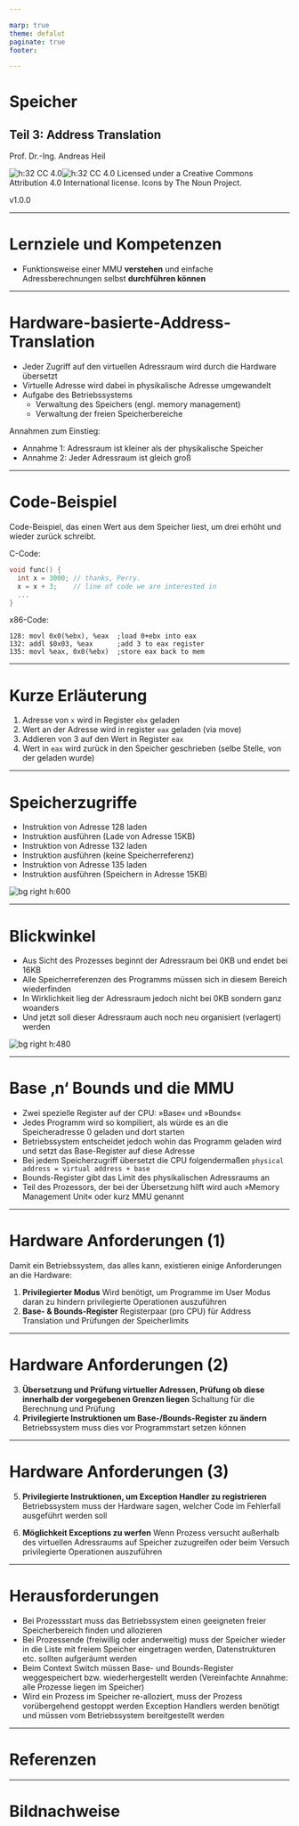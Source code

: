 ```yaml
---

marp: true
theme: defalut
paginate: true
footer: 

---
```

<style>
img[alt~="center"] {
  display: block;
  margin: 0 auto;
}
</style>
# Speicher 
## Teil 3: Address Translation
Prof. Dr.-Ing. Andreas Heil

![h:32 CC 4.0](../img/cc.svg)![h:32 CC 4.0](../img/by.svg) Licensed under a Creative Commons Attribution 4.0 International license. Icons by The Noun Project.

v1.0.0

---

# Lernziele und Kompetenzen

* Funktionsweise einer MMU **verstehen** und einfache Adressberechnungen selbst **durchführen können**

---

# Hardware-basierte-Address-Translation

* Jeder Zugriff auf den virtuellen Adressraum wird durch die Hardware übersetzt 
* Virtuelle Adresse wird dabei in physikalische Adresse umgewandelt
* Aufgabe des Betriebssystems
  * Verwaltung des Speichers (engl. memory management)
  * Verwaltung der freien Speicherbereiche 

Annahmen zum Einstieg:
* Annahme 1: Adressraum ist kleiner als der physikalische Speicher
* Annahme 2: Jeder Adressraum ist gleich groß

---

# Code-Beispiel

Code-Beispiel, das einen Wert aus dem Speicher liest, um drei erhöht und wieder zurück schreibt.

C-Code: 

```c
void func() {
  int x = 3000; // thanks, Perry.
  x = x + 3;    // line of code we are interested in
  ...
}
```

x86-Code:
```
128: movl 0x0(%ebx), %eax  ;load 0+ebx into eax
132: addl $0x03, %eax      ;add 3 to eax register
135: movl %eax, 0x0(%ebx)  ;store eax back to mem

```

---

# Kurze Erläuterung

1. Adresse von `x` wird in Register `ebx` geladen
2. Wert an der Adresse wird in register `eax` geladen (via move)
3. Addieren von 3 auf den Wert in Register `eax`
4. Wert in `eax` wird zurück in den Speicher geschrieben (selbe Stelle, von der geladen wurde)

---

# Speicherzugriffe 
  * Instruktion von Adresse 128 laden
  * Instruktion ausführen (Lade von Adresse 15KB)
  * Instruktion von Adresse 132 laden
  * Instruktion ausführen (keine Speicherreferenz)
  * Instruktion von Adresse 135 laden
  * Instruktion ausführen (Speichern in Adresse 15KB)


![bg right h:600](../img/os.08.memory_access.png)

---
# Blickwinkel 

* Aus Sicht des Prozesses beginnt der Adressraum bei 0KB und endet bei 16KB
* Alle Speicherreferenzen des Programms müssen sich in diesem Bereich wiederfinden
* In Wirklichkeit lieg der Adressraum jedoch nicht bei 0KB sondern ganz woanders
* Und jetzt soll dieser Adressraum auch noch neu organisiert (verlagert) werden

![bg right h:480](../img/os.08.memory_orga.png)

---

# Base ‚n‘ Bounds und die MMU

* Zwei spezielle Register auf der CPU: »Base« und »Bounds«
* Jedes Programm wird so kompiliert, als würde es an die Speicheradresse 0 geladen und dort starten
* Betriebssystem entscheidet jedoch wohin das Programm geladen wird und setzt das Base-Register auf diese Adresse 
* Bei jedem Speicherzugriff übersetzt die CPU folgendermaßen
```physical address = virtual address + base```
* Bounds-Register gibt das Limit des physikalischen Adressraums an
* Teil des Prozessors, der bei der Übersetzung hilft wird auch »Memory Management Unit« oder kurz MMU genannt


---

# Hardware Anforderungen (1)

Damit ein Betriebssystem, das alles kann, existieren einige Anforderungen an die Hardware:

1. **Privilegierter Modus**
  Wird benötigt, um Programme im User Modus daran zu hindern privilegierte Operationen auszuführen 
2. **Base- & Bounds-Register**
  Registerpaar (pro CPU) für Address Translation und Prüfungen der Speicherlimits

---

# Hardware Anforderungen (2)

3. **Übersetzung und Prüfung virtueller Adressen, Prüfung ob diese innerhalb der vorgegebenen Grenzen liegen**
  Schaltung für die Berechnung und Prüfung
4. **Privilegierte Instruktionen um Base-/Bounds-Register zu ändern**
  Betriebssystem muss dies vor Programmstart setzen können

---

# Hardware Anforderungen (3)


5. **Privilegierte Instruktionen, um Exception Handler zu registrieren**
Betriebssystem muss der Hardware sagen, welcher Code im Fehlerfall ausgeführt werden soll

6. **Möglichkeit Exceptions zu werfen**
Wenn Prozess versucht außerhalb des virtuellen Adressraums auf Speicher zuzugreifen oder beim Versuch privilegierte Operationen auszuführen


---

# Herausforderungen

* Bei Prozessstart muss das Betriebssystem einen geeigneten freier Speicherbereich finden und allozieren
* Bei Prozessende (freiwillig oder anderweitig) muss der Speicher wieder in die Liste mit freiem Speicher eingetragen werden, Datenstrukturen etc. sollten aufgeräumt werden
* Beim Context Switch müssen Base- und Bounds-Register weggespeichert bzw. wiederhergestellt werden (Vereinfachte Annahme: alle Prozesse liegen im Speicher)
* Wird ein Prozess im Speicher re-alloziert, muss der Prozess vorübergehend gestoppt werden
Exception Handlers werden benötigt und müssen vom Betriebssystem bereitgestellt werden

---

# Referenzen 

---

# Bildnachweise

